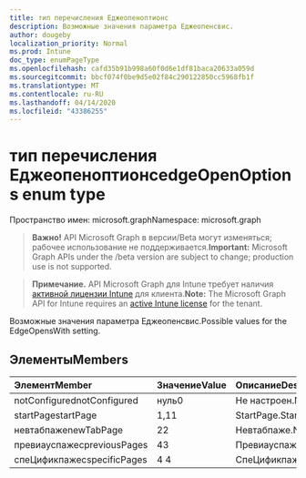 ```yaml
---
title: тип перечисления Еджеопеноптионс
description: Возможные значения параметра Еджеопенсвис.
author: dougeby
localization_priority: Normal
ms.prod: Intune
doc_type: enumPageType
ms.openlocfilehash: cafd35b91b998a60f0d6e1df81baca20633a059d
ms.sourcegitcommit: bbcf074f0be9d5e02f84c290122850cc5968fb1f
ms.translationtype: MT
ms.contentlocale: ru-RU
ms.lasthandoff: 04/14/2020
ms.locfileid: "43386255"
---
```

# <a name="edgeopenoptions-enum-type"></a><span data-ttu-id="53963-103">тип перечисления Еджеопеноптионс</span><span class="sxs-lookup"><span data-stu-id="53963-103">edgeOpenOptions enum type</span></span>

<span data-ttu-id="53963-104">Пространство имен: microsoft.graph</span><span class="sxs-lookup"><span data-stu-id="53963-104">Namespace: microsoft.graph</span></span>

> <span data-ttu-id="53963-105">**Важно!** API Microsoft Graph в версии/Beta могут изменяться; рабочее использование не поддерживается.</span><span class="sxs-lookup"><span data-stu-id="53963-105">**Important:** Microsoft Graph APIs under the /beta version are subject to change; production use is not supported.</span></span>

> <span data-ttu-id="53963-106">**Примечание.** API Microsoft Graph для Intune требует наличия [активной лицензии Intune](https://go.microsoft.com/fwlink/?linkid=839381) для клиента.</span><span class="sxs-lookup"><span data-stu-id="53963-106">**Note:** The Microsoft Graph API for Intune requires an [active Intune license](https://go.microsoft.com/fwlink/?linkid=839381) for the tenant.</span></span>

<span data-ttu-id="53963-107">Возможные значения параметра Еджеопенсвис.</span><span class="sxs-lookup"><span data-stu-id="53963-107">Possible values for the EdgeOpensWith setting.</span></span>

## <a name="members"></a><span data-ttu-id="53963-108">Элементы</span><span class="sxs-lookup"><span data-stu-id="53963-108">Members</span></span>
|<span data-ttu-id="53963-109">Элемент</span><span class="sxs-lookup"><span data-stu-id="53963-109">Member</span></span>|<span data-ttu-id="53963-110">Значение</span><span class="sxs-lookup"><span data-stu-id="53963-110">Value</span></span>|<span data-ttu-id="53963-111">Описание</span><span class="sxs-lookup"><span data-stu-id="53963-111">Description</span></span>|
|:---|:---|:---|
|<span data-ttu-id="53963-112">notConfigured</span><span class="sxs-lookup"><span data-stu-id="53963-112">notConfigured</span></span>|<span data-ttu-id="53963-113">нуль</span><span class="sxs-lookup"><span data-stu-id="53963-113">0</span></span>|<span data-ttu-id="53963-114">Не настроен.</span><span class="sxs-lookup"><span data-stu-id="53963-114">Not configured.</span></span>|
|<span data-ttu-id="53963-115">startPage</span><span class="sxs-lookup"><span data-stu-id="53963-115">startPage</span></span>|<span data-ttu-id="53963-116">1,1</span><span class="sxs-lookup"><span data-stu-id="53963-116">1</span></span>|<span data-ttu-id="53963-117">StartPage.</span><span class="sxs-lookup"><span data-stu-id="53963-117">StartPage.</span></span>|
|<span data-ttu-id="53963-118">невтабпаже</span><span class="sxs-lookup"><span data-stu-id="53963-118">newTabPage</span></span>|<span data-ttu-id="53963-119">2</span><span class="sxs-lookup"><span data-stu-id="53963-119">2</span></span>|<span data-ttu-id="53963-120">Невтабпаже.</span><span class="sxs-lookup"><span data-stu-id="53963-120">NewTabPage.</span></span>|
|<span data-ttu-id="53963-121">превиауспажес</span><span class="sxs-lookup"><span data-stu-id="53963-121">previousPages</span></span>|<span data-ttu-id="53963-122">4</span><span class="sxs-lookup"><span data-stu-id="53963-122">3</span></span>|<span data-ttu-id="53963-123">Превиауспажес.</span><span class="sxs-lookup"><span data-stu-id="53963-123">PreviousPages.</span></span>|
|<span data-ttu-id="53963-124">спеЦификпажес</span><span class="sxs-lookup"><span data-stu-id="53963-124">specificPages</span></span>|<span data-ttu-id="53963-125">4 </span><span class="sxs-lookup"><span data-stu-id="53963-125">4</span></span>|<span data-ttu-id="53963-126">СпеЦификпажес.</span><span class="sxs-lookup"><span data-stu-id="53963-126">SpecificPages.</span></span>|



